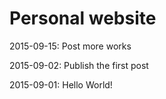 # Personal website


2015-09-15: Post more works

2015-09-02: Publish the first post

2015-09-01: Hello World!
